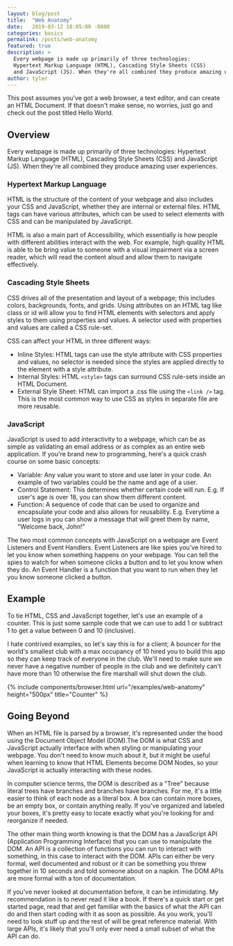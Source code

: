 ```yaml
---
layout: blog/post
title:  "Web Anatomy"
date:   2019-03-12 18:05:00 -0800
categories: basics
permalink: /posts/web-anatomy
featured: true
description: >
  Every webpage is made up primarily of three technologies:
  Hypertext Markup Language (HTML), Cascading Style Sheets (CSS)
  and JavaScript (JS). When they're all combined they produce amazing user experiences.
author: tyler
---
```


This post assumes you've got a web browser, a text editor, and can create an HTML Document. If that doesn't make sense, no worries, just go and check out the post titled Hello World.

## Overview
Every webpage is made up primarily of three technologies: Hypertext Markup Language (HTML), Cascading Style Sheets (CSS) and JavaScript (JS). When they're all combined they produce amazing user experiences.

### Hypertext Markup Language
HTML is the structure of the content of your webpage and also includes your CSS and JavaScript, whether they are internal or external files. HTML tags can have various attributes, which can be used to select elements with CSS and can be manipulated by JavaScript.

HTML is also a main part of Accessibility, which essentially is how people with different abilities interact with the web. For example, high quality HTML is able to be bring value to someone with a visual impairment via a screen reader, which will read the content aloud and allow them to navigate effectively.

### Cascading Style Sheets
CSS drives all of the presentation and layout of a webpage; this includes colors, backgrounds, fonts, and grids. Using attributes on an HTML tag like class or id will allow you to find HTML elements with selectors  and apply styles to them using properties and values. A selector used with properties and values are called a CSS rule-set.

CSS can affect your HTML in three different ways:

* Inline Styles: HTML tags can use the style attribute with CSS properties and values, no selector is needed since the styles are applied directly to the element with a style attribute.
* Internal Styles: HTML `<style>` tags can surround CSS rule-sets inside an HTML Document.
* External Style Sheet: HTML can import  a .css file using the `<link />` tag. This is the most common way to use CSS as styles in separate file are more reusable.

### JavaScript
JavaScript is used to add interactivity to a webpage, which can be as simple as validating an email address or as complex as an entire web application. If you're brand new to programming, here's a quick crash course on some basic concepts:

* Variable: Any value you want to store and use later in your code. An example of two variables could be the name and age of a user.
* Control Statement: This determines whether certain code will run. E.g. If user's age is over 18, you can show them different content.
* Function: A sequence of code that can be used to organize and encapsulate your code and also allows for reusability. E.g. Everytime a user logs in you can show a message that will greet them by name, "Welcome back, John!"

The two most common concepts with JavaScript on a webpage are Event Listeners and Event Handlers. Event Listeners are like spies you've hired to let you know when something happens on your webpage. You can tell the spies to watch for when someone clicks a button and to let you know when they do. An Event Handler is a function that you want to run when they let you know someone clicked a button.

## Example
To tie HTML, CSS and JavaScript together, let's use an example of a counter. This is just some sample code that we can use to add 1 or subtract 1 to get a value between 0 and 10 (inclusive). 

I hate contrived examples, so let's say this is for a client; A bouncer for the world's smallest club with a max occupancy of 10 hired you to build this app so they can keep track of everyone in the club. We'll need to make sure we never have a negative number of people in the club and we definitely can't have more than 10 otherwise the fire marshall will shut down the club.

{% include components/browser.html url="/examples/web-anatomy" height="500px" title="Counter" %}

## Going Beyond
When an HTML file is parsed by a browser, it's represented under the hood using the Document Object Model (DOM).The DOM is what CSS and JavaScript actually interface with when styling or manipulating your webpage. You don't need to know much about it, but it might be useful when learning to know that HTML Elements become DOM Nodes, so your JavaScript is actually interacting with these nodes.

In computer science terms, the DOM is described as a "Tree" because literal trees have branches and branches have branches. For me, it's a little easier to think of each node as a literal box. A box can contain more boxes, be an empty box, or contain anything really. If you've organized and labeled your boxes, it's pretty easy to locate exactly what you're looking for and reorganize if needed.

The other main thing worth knowing is that the DOM has a JavaScript API (Application Programming Interface) that you can use to manipulate the DOM. An API is a collection of functions you can run to interact with something, in this case to interact with the DOM. APIs can either be very formal, well documented and robust or it can be something you threw together in 10 seconds and told someone about on a napkin. The DOM APIs are more formal with a ton of documentation.

If you've never looked at documentation before, it can be intimidating. My recommendation is to never read it like a book. If there's a quick start or get started page, read that and get familiar with the basics of what the API can do and then start coding with it as soon as possible. As you work, you'll need to look stuff up and the rest of will be great reference material. With large APIs, it's likely that you'll only ever need a small subset of what the API can do.
